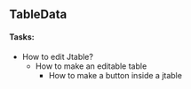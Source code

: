 ## TableData

#### Tasks:
 * How to edit Jtable? 
   * How to make an editable table
   		* How to make a button inside a jtable
